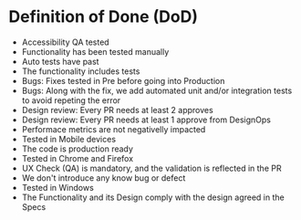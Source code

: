 # Definition of Done (DoD)

- Accessibility QA tested
- Functionality has been tested manually
- Auto tests have past
- The functionality includes tests
- Bugs: Fixes tested in Pre before going into Production
- Bugs: Along with the fix, we add automated unit and/or integration tests to avoid repeting the error
- Design review: Every PR needs at least 2 approves
- Design review: Every PR needs at least 1 approve from DesignOps
- Performace metrics are not negativelly impacted
- Tested in Mobile devices
- The code is production ready
- Tested in Chrome and Firefox
- UX Check (QA) is mandatory, and the validation is reflected in the PR
- We don't introduce any know bug or defect
- Tested in Windows
- The Functionality and its Design comply with the design agreed in the Specs
